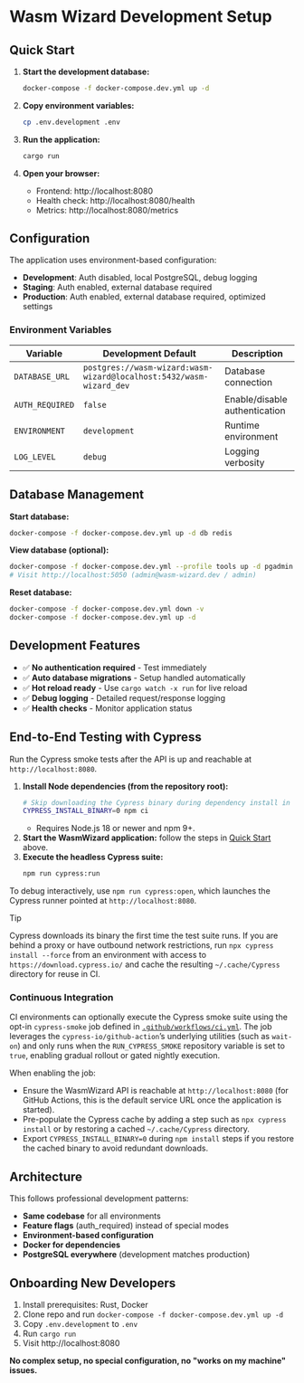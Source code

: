 # Wasm Wizard Development Setup

## Quick Start

1. **Start the development database:**
   ```bash
   docker-compose -f docker-compose.dev.yml up -d
   ```

2. **Copy environment variables:**
   ```bash
   cp .env.development .env
   ```

3. **Run the application:**
   ```bash
   cargo run
   ```

4. **Open your browser:**
   - Frontend: http://localhost:8080
   - Health check: http://localhost:8080/health
   - Metrics: http://localhost:8080/metrics

## Configuration

The application uses environment-based configuration:

- **Development**: Auth disabled, local PostgreSQL, debug logging
- **Staging**: Auth enabled, external database required
- **Production**: Auth enabled, external database required, optimized settings

### Environment Variables

| Variable | Development Default | Description |
|----------|-------------------|-------------|
| `DATABASE_URL` | `postgres://wasm-wizard:wasm-wizard@localhost:5432/wasm-wizard_dev` | Database connection |
| `AUTH_REQUIRED` | `false` | Enable/disable authentication |
| `ENVIRONMENT` | `development` | Runtime environment |
| `LOG_LEVEL` | `debug` | Logging verbosity |

## Database Management

**Start database:**
```bash
docker-compose -f docker-compose.dev.yml up -d db redis
```

**View database (optional):**
```bash
docker-compose -f docker-compose.dev.yml --profile tools up -d pgadmin
# Visit http://localhost:5050 (admin@wasm-wizard.dev / admin)
```

**Reset database:**
```bash
docker-compose -f docker-compose.dev.yml down -v
docker-compose -f docker-compose.dev.yml up -d
```

## Development Features

- ✅ **No authentication required** - Test immediately
- ✅ **Auto database migrations** - Setup handled automatically
- ✅ **Hot reload ready** - Use `cargo watch -x run` for live reload
- ✅ **Debug logging** - Detailed request/response logging
- ✅ **Health checks** - Monitor application status

## End-to-End Testing with Cypress

Run the Cypress smoke tests after the API is up and reachable at `http://localhost:8080`.

1. **Install Node dependencies (from the repository root):**
   ```bash
   # Skip downloading the Cypress binary during dependency install in restricted environments
   CYPRESS_INSTALL_BINARY=0 npm ci
   ```
   - Requires Node.js 18 or newer and npm 9+.
2. **Start the WasmWizard application:** follow the steps in [Quick Start](#quick-start) above.
3. **Execute the headless Cypress suite:**
   ```bash
   npm run cypress:run
   ```

To debug interactively, use `npm run cypress:open`, which launches the Cypress runner pointed at `http://localhost:8080`.

> [!TIP]
> Cypress downloads its binary the first time the test suite runs. If you are behind a proxy or
> have outbound network restrictions, run `npx cypress install --force` from an environment with
> access to `https://download.cypress.io/` and cache the resulting `~/.cache/Cypress` directory for
> reuse in CI.

### Continuous Integration

CI environments can optionally execute the Cypress smoke suite using the opt-in `cypress-smoke` job
defined in [`.github/workflows/ci.yml`](../.github/workflows/ci.yml). The job leverages the
`cypress-io/github-action`’s underlying utilities (such as `wait-on`) and only runs when the
`RUN_CYPRESS_SMOKE` repository variable is set to `true`, enabling gradual rollout or gated
nightly execution.

When enabling the job:

- Ensure the WasmWizard API is reachable at `http://localhost:8080` (for GitHub Actions, this is the
  default service URL once the application is started).
- Pre-populate the Cypress cache by adding a step such as `npx cypress install` or by restoring a
  cached `~/.cache/Cypress` directory.
- Export `CYPRESS_INSTALL_BINARY=0` during `npm install` steps if you restore the cached binary to
  avoid redundant downloads.

## Architecture

This follows professional development patterns:
- **Same codebase** for all environments
- **Feature flags** (auth_required) instead of special modes
- **Environment-based configuration**
- **Docker for dependencies** 
- **PostgreSQL everywhere** (development matches production)

## Onboarding New Developers

1. Install prerequisites: Rust, Docker
2. Clone repo and run `docker-compose -f docker-compose.dev.yml up -d`
3. Copy `.env.development` to `.env`
4. Run `cargo run`
5. Visit http://localhost:8080

**No complex setup, no special configuration, no "works on my machine" issues.**
